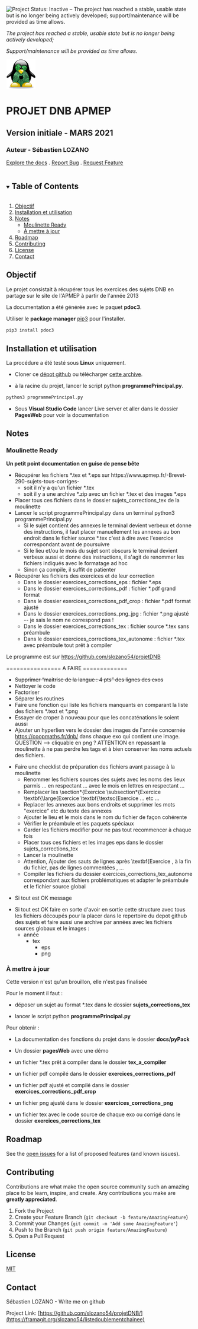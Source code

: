 <!-- ![Work in progress](http://www.repostatus.org/badges/latest/wip.svg) -->
![Project Status: Inactive – The project has reached a stable, usable state but is no longer being actively developed; support/maintenance will be provided as time allows.](https://www.repostatus.org/badges/latest/inactive.svg)

_The project has reached a stable, usable state but is no longer being actively developed;_

_Support/maintenance will be provided as time allows._

<style type="text/css">
</style>
<!-- PROJECT LOGO -->
<p text-align="center">
  <a href="https://github.com/slozano54/projetDNB">
    <img src="images/logo.png" alt="Logo" width="80" height="80">
  </a>

  <h1 text-align="center">PROJET DNB APMEP</h1>
  <h2 text-align="center"> Version initiale - MARS 2021</h2>
  <h3 text-align="center">Auteur - Sébastien LOZANO</h3>

  <p text-align="center">
    <a href="https://github.com/slozano54/projetDNB">Explore the docs</a>
    .    
    <a href="https://github.com/slozano54/projetDNB/issues">Report Bug</a>    
    .
    <a href="https://github.com/slozano54/projetDNB/issues">Request Feature</a>
  </p>
</p>


<!-- TABLE OF CONTENTS -->
<details open="open">
  <summary><h2 style="display: inline-block">Table of Contents</h2></summary>
  <ol>
    <li>
      <a href="#objectif">Objectif</a>
    </li>
    <li>
      <a href="#installation-et-utilisation">Installation et utilisation</a>
    </li>
    <li>
      <a href="#notes">Notes</a>
      <ul>
        <li><a href="#moulinette-ready">Moulinette Ready</a></li>
        <li><a href="#a-mettre-a-jour">À mettre à jour</a></li>
      </ul>
    </li>
    <li><a href="#roadmap">Roadmap</a></li>
    <li><a href="#contributing">Contributing</a></li>
    <li><a href="#license">License</a></li>
    <li><a href="#contact">Contact</a></li>    
  </ol>
</details>

## Objectif
Le projet consistait à récupérer tous les exercices des sujets DNB en partage sur le site de l'APMEP à partir de l'année 2013

La documentation a été générée avec le paquet **pdoc3**.

Utiliser le **package manager** [pip3](https://pip.pypa.io/en/stable/) pour l'installer.

```bash
pip3 install pdoc3
```

## Installation et utilisation
    
La procédure a été testé sous **Linux** uniquement.

* Cloner ce [dépot github](https://github.com/slozano54/projetDNB) ou télécharger [cette archive](https://github.com/slozano54/projetDNB/archive/master.zip).


* à la racine du projet, lancer le script python **programmePrincipal.py**.

```bash
python3 programmePrincipal.py
```

* Sous **Visual Studio Code** lancer Live server et aller dans le dossier **PagesWeb** pour voir la documentation
    
## Notes

### Moulinette Ready 

**Un petit point documentation en guise de pense bête**

<ul>
<li> Récupérer les fichiers *.tex et *.eps sur https://www.apmep.fr/-Brevet-290-sujets-tous-corriges-
<ul>
<li>soit il n'y a qu'un fichier *.tex </li>
<li>soit il y a une archive *.zip avec un fichier *.tex et des images *.eps</li>
</ul>
<li>Placer tous ces fichiers dans le dossier sujets_corrections_tex de la moulinette</li>
<li>Lancer le script programmePrincipal.py dans un terminal python3 programmePrincipal.py
<ul>
<li>Si le sujet contient des annexes le terminal devient verbeux et donne des instructions, il faut placer manuellement les annexes au bon endroit dans le fichier source *.tex c'est à dire avec l'exercice correspondant avant de poursuivre</li>
<li>Si le lieu et/ou le mois du sujet sont obscurs le terminal devient verbeux aussi et donne des instructions, il s'agit de renommer les fichiers indiqués avec le formatage ad hoc</li>
<li>Sinon ça compile, il suffit de patienter</li>
</ul>
<li>Récupérer les fichiers des exercices et de leur correction 
<ul>
<li>Dans le dossier exercices_corrections_eps : fichier *.eps</li>
<li>Dans le dossier exercices_corrections_pdf : fichier *.pdf grand format</li>
<li>Dans le dossier exercices_corrections_pdf_crop : fichier *.pdf format ajusté</li>
<li>Dans le dossier exercices_corrections_png_jpg : fichier *.png ajusté -- je sais le nom ne correspond pas !</li>
<li>Dans le dossier exercices_corrections_tex : fichier source *.tex sans préambule</li>
<li>Dans le dossier exercices_corrections_tex_autonome : fichier *.tex avec préambule tout prêt à compiler</li>
</ul>
</li>
</ul>

Le programme est sur https://github.com/slozano54/projetDNB

================ A FAIRE =============

* ~~Supprimer “maitrise de la langue : 4 pts” des lignes des exos~~
* Nettoyer le code
* Factoriser
* Séparer les routines
* Faire une fonction qui liste les fichiers manquants en comparant la liste des fichiers *.text et *.png
* Essayer de croper à nouveau pour que les concaténations le soient aussi
* Ajouter un hyperlien vers le dossier des images de l'année concernée https://coopmaths.fr/dnb/ dans chaque exo qui contient une image. QUESTION --> cliquable en png ? ATTENTION en repassant la moulinette à ne pas perdre les tags et à bien conserver les noms actuels des fichiers.
<ul>
<li>Faire une checklist de préparation des fichiers avant passage à la moulinette
<ul>
<li>Renommer les fichiers sources des sujets avec les noms des lieux parmis ... en respectant ... avec le mois en lettres en respectant ...</li>
<li>Remplacer les \section*{Exercice   \subsection*{Exercice  \textbf{\large{Exercice  \textbf{\textsc{Exercice ... etc ...</li>
<li>Replacer les annexes aux bons endroits et supprimer les mots "exercice" etc du texte des annexes</li>
<li>Ajouter le lieu et le mois dans le nom du fichier de façon cohérente</li>
<li>Vérifier le préambule et les paquets spéciaux</li>
<li>Garder les fichiers modifier pour ne pas tout recommencer à chaque fois</li>
<li>Placer tous ces fichiers et les images eps dans le dossier sujets_corrections_tex</li>
<li>Lancer la moulinette</li>
<li>Attention, Ajouter des sauts de lignes après \textbf{Exercice , à la fin du fichier, pas de lignes commentées , ...
<li>Compiler les fichiers du dossier exercices_corrections_tex_autonome correspondant aux fichiers problématiques et adapter le préambule et le fichier source global</li>
</ul>
</li>
</ul>

* Si tout est OK message
<ul>
    <li>Si tout est OK faire en sorte d'avoir en sortie cette structure avec tous les fichiers découpés pour la placer dans le repertoire du depot github des sujets et faire aussi une archive par années avec les fichiers sources globaux et le images :
    <ul>
        <li>année
        <ul>
            <li>tex
            <ul>
                <li>eps</li>
                <li>png</li>
            </ul>
            </li>
        </ul>
        </li>
    </ul>
    </li>
</ul>


### À mettre à jour

Cette version n'est qu'un brouillon, elle n'est pas finalisée

Pour le moment il faut :

* déposer un sujet au format *.tex dans le dossier **sujets_corrections_tex**

* lancer le script python **programmePrincipal.py**

Pour obtenir :

* La documentation des fonctions du projet dans le dossier **docs/pyPack**

* Un dossier **pagesWeb** avec une démo 

* un fichier *.tex prêt à compiler dans le dossier **tex_a_compiler**

* un fichier pdf compilé dans le dossier **exercices_corrections_pdf**

* un fichier pdf ajusté et compilé dans le dossier **exercices_corrections_pdf_crop**

* un fichier png ajusté dans le dossier **exercices_corrections_png**

* un fichier tex avec le code source de chaque exo ou corrigé dans le dossier **exercices_corrections_tex**


<!-- ROADMAP -->

## Roadmap

See the [open issues](https://github.com/slozano54/projetDNB/issues) for a list of proposed features (and known issues).

<!-- CONTRIBUTING -->
## Contributing

Contributions are what make the open source community such an amazing place to be learn, inspire, and create. Any contributions you make are **greatly appreciated**.

1. Fork the Project
2. Create your Feature Branch (`git checkout -b feature/AmazingFeature`)
3. Commit your Changes (`git commit -m 'Add some AmazingFeature'`)
4. Push to the Branch (`git push origin feature/AmazingFeature`)
5. Open a Pull Request



<!-- LICENSE -->
## License

[MIT](https://choosealicense.com/licenses/mit/)

<!-- CONTACT -->
## Contact

Sébastien LOZANO - Write me on github

Project Link: [https://github.com/slozano54/projetDNB/](https://framagit.org/slozano54/listedoublementchainee)